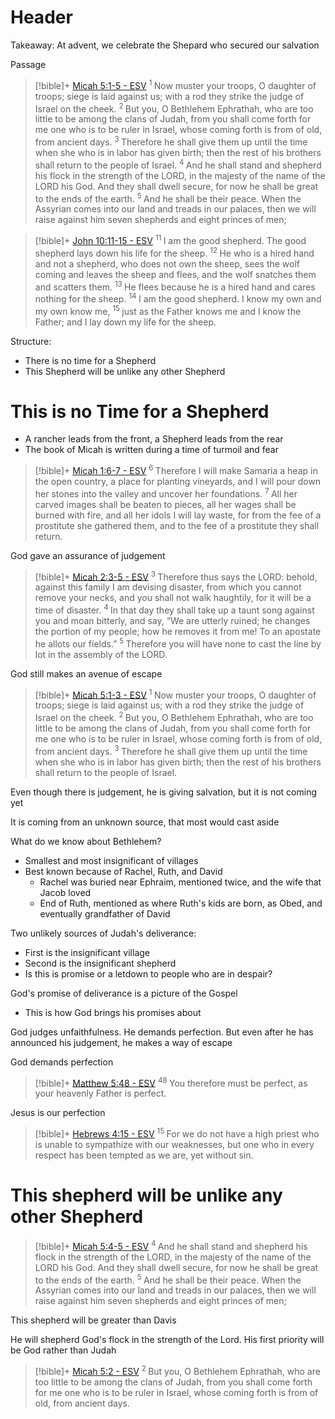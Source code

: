 # Header
Takeaway: At advent, we celebrate the Shepard who secured our salvation

Passage
> [!bible]+ [Micah 5:1-5 - ESV](https://bolls.life/ESV/33/5/)
>  <sup> 1 </sup>Now muster your troops, O daughter  of troops; siege is laid against us; with a rod they strike the judge of Israel on the cheek. <sup> 2 </sup>But you, O Bethlehem Ephrathah, who are too little to be among the clans of Judah, from you shall come forth for me one who is to be ruler in Israel, whose coming forth is from of old, from ancient days. <sup> 3 </sup>Therefore he shall give them up until the time when she who is in labor has given birth; then the rest of his brothers shall return to the people of Israel. <sup> 4 </sup>And he shall stand and shepherd his flock in the strength of the LORD, in the majesty of the name of the LORD his God. And they shall dwell secure, for now he shall be great to the ends of the earth. <sup> 5 </sup>And he shall be their peace.  When the Assyrian comes into our land and treads in our palaces, then we will raise against him seven shepherds and eight princes of men;

> [!bible]+ [John 10:11-15 - ESV](https://bolls.life/ESV/43/10/)
>  <sup> 11 </sup>I am the good shepherd. The good shepherd lays down his life for the sheep. <sup> 12 </sup>He who is a hired hand and not a shepherd, who does not own the sheep, sees the wolf coming and leaves the sheep and flees, and the wolf snatches them and scatters them. <sup> 13 </sup>He flees because he is a hired hand and cares nothing for the sheep. <sup> 14 </sup>I am the good shepherd. I know my own and my own know me, <sup> 15 </sup>just as the Father knows me and I know the Father; and I lay down my life for the sheep.

Structure:
- There is no time for a Shepherd
- This Shepherd will be unlike any other Shepherd 

# This is no Time for a Shepherd
- A rancher leads from the front, a Shepherd leads from the rear
- The book of Micah is written during a time of turmoil and fear

> [!bible]+ [Micah 1:6-7 - ESV](https://bolls.life/ESV/33/1/)
>  <sup> 6 </sup>Therefore I will make Samaria a heap in the open country, a place for planting vineyards, and I will pour down her stones into the valley and uncover her foundations. <sup> 7 </sup>All her carved images shall be beaten to pieces, all her wages shall be burned with fire, and all her idols I will lay waste, for from the fee of a prostitute she gathered them, and to the fee of a prostitute they shall return.

God gave an assurance of judgement
> [!bible]+ [Micah 2:3-5 - ESV](https://bolls.life/ESV/33/2/)
>  <sup> 3 </sup>Therefore thus says the LORD: behold, against this family I am devising disaster,  from which you cannot remove your necks, and you shall not walk haughtily, for it will be a time of disaster. <sup> 4 </sup>In that day they shall take up a taunt song against you and moan bitterly, and say, “We are utterly ruined; he changes the portion of my people; how he removes it from me! To an apostate he allots our fields.” <sup> 5 </sup>Therefore you will have none to cast the line by lot in the assembly of the LORD.

God still makes an avenue of escape
> [!bible]+ [Micah 5:1-3 - ESV](https://bolls.life/ESV/33/5/)
>  <sup> 1 </sup>Now muster your troops, O daughter  of troops; siege is laid against us; with a rod they strike the judge of Israel on the cheek. <sup> 2 </sup>But you, O Bethlehem Ephrathah, who are too little to be among the clans of Judah, from you shall come forth for me one who is to be ruler in Israel, whose coming forth is from of old, from ancient days. <sup> 3 </sup>Therefore he shall give them up until the time when she who is in labor has given birth; then the rest of his brothers shall return to the people of Israel.

Even though there is judgement, he is giving salvation, but it is not coming yet

It is coming from an unknown source, that most would cast aside

What do we know about Bethlehem?
- Smallest and most insignificant of villages
- Best known because of Rachel, Ruth, and David
	- Rachel was buried near Ephraim, mentioned twice, and the wife that Jacob loved
	- End of Ruth, mentioned as where Ruth's kids are born, as Obed, and eventually grandfather of David

Two unlikely sources of Judah's deliverance:
- First is the insignificant village
- Second is the insignificant shepherd
- Is this is promise or a letdown to people who are in despair?

God's promise of deliverance is a picture of the Gospel
- This is how God brings his promises about

God judges unfaithfulness. He demands perfection. But even after he has announced his judgement, he makes a way of escape

God demands perfection
> [!bible]+ [Matthew 5:48 - ESV](https://bolls.life/ESV/40/5/)
>  <sup> 48 </sup>You therefore must be perfect, as your heavenly Father is perfect.

Jesus is our perfection
> [!bible]+ [Hebrews 4:15 - ESV](https://bolls.life/ESV/58/4/)
>  <sup> 15 </sup>For we do not have a high priest who is unable to sympathize with our weaknesses, but one who in every respect has been tempted as we are, yet without sin.

# This shepherd will be unlike any other Shepherd
> [!bible]+ [Micah 5:4-5 - ESV](https://bolls.life/ESV/33/5/)
>  <sup> 4 </sup>And he shall stand and shepherd his flock in the strength of the LORD, in the majesty of the name of the LORD his God. And they shall dwell secure, for now he shall be great to the ends of the earth. <sup> 5 </sup>And he shall be their peace.  When the Assyrian comes into our land and treads in our palaces, then we will raise against him seven shepherds and eight princes of men;

This shepherd will be greater than Davis

He will shepherd God's flock in the strength of the Lord. His first priority will be God rather than Judah
> [!bible]+ [Micah 5:2 - ESV](https://bolls.life/ESV/33/5/)
>  <sup> 2 </sup>But you, O Bethlehem Ephrathah, who are too little to be among the clans of Judah, from you shall come forth for me one who is to be ruler in Israel, whose coming forth is from of old, from ancient days.



